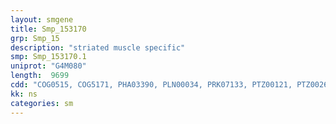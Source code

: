```yaml
---
layout: smgene
title: Smp_153170
grp: Smp_15
description: "striated muscle specific"
smp: Smp_153170.1
uniprot: "G4M080"
length:  9699
cdd: "COG0515, COG5171, PHA03390, PLN00034, PRK07133, PTZ00121, PTZ00263, TIGR03903, TIGR04523, cd00063, cd00099, cd05117, cd05725, cd05748, cd14006, cl07006, cl11960, cl17171, cl21453, cl21522, pfam00041, pfam00069, pfam05483, pfam07679, pfam08208, pfam13927, smart00060, smart00220, smart00408, smart00409, smart00410"
kk: ns
categories: sm
---
```

